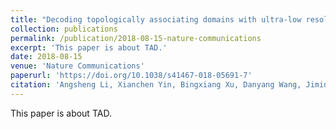 ```yaml
---
title: "Decoding topologically associating domains with ultra-low resolution Hi-C data by graph structural entropy"
collection: publications
permalink: /publication/2018-08-15-nature-communications
excerpt: 'This paper is about TAD.'
date: 2018-08-15
venue: 'Nature Communications'
paperurl: 'https://doi.org/10.1038/s41467-018-05691-7'
citation: 'Angsheng Li, Xianchen Yin, Bingxiang Xu, Danyang Wang, Jimin Han, <b>Yi Wei</b>, Yun Deng, Ying Xiong & Zhihua Zhang (2018). &quot;Decoding topologically associating domains with ultra-low resolution Hi-C data by graph structural entropy.&quot; <i>Nature Communications</i>. 3265(2018).'
---
```

This paper is about TAD.




